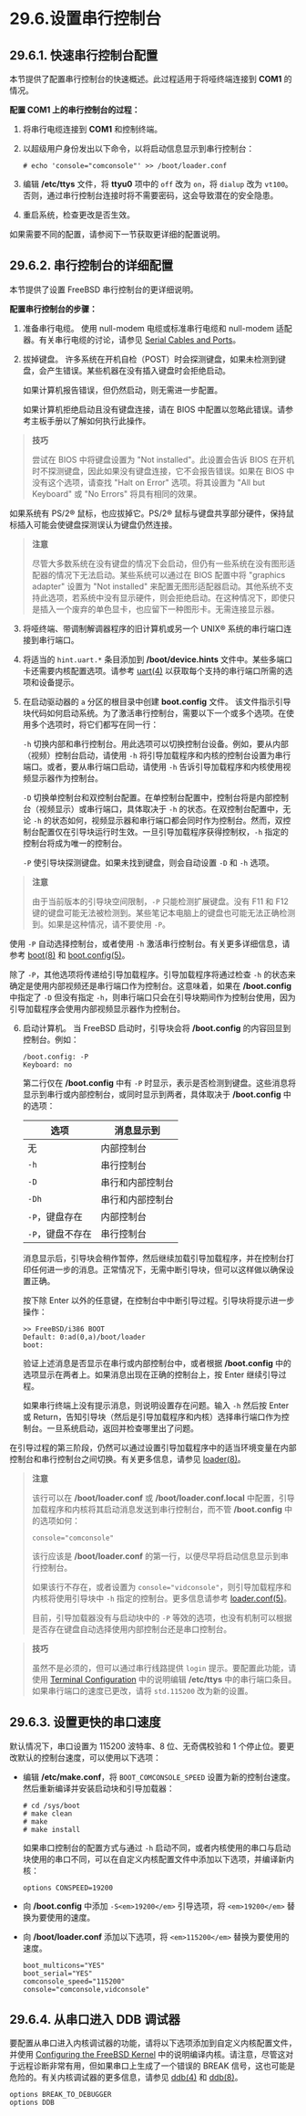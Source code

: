 # 29.6.设置串行控制台

## 29.6.1. 快速串行控制台配置

本节提供了配置串行控制台的快速概述。此过程适用于将哑终端连接到 **COM1** 的情况。

**配置 COM1 上的串行控制台的过程：**

1. 将串行电缆连接到 **COM1** 和控制终端。
2. 以超级用户身份发出以下命令，以将启动信息显示到串行控制台：

   ```
   # echo 'console="comconsole"' >> /boot/loader.conf
   ```
3. 编辑 **/etc/ttys** 文件，将 **ttyu0** 项中的 `off` 改为 `on`，将 `dialup` 改为 `vt100`。否则，通过串行控制台连接时将不需要密码，这会导致潜在的安全隐患。
4. 重启系统，检查更改是否生效。

如果需要不同的配置，请参阅下一节获取更详细的配置说明。

## 29.6.2. 串行控制台的详细配置

本节提供了设置 FreeBSD 串行控制台的更详细说明。

**配置串行控制台的步骤：**

1. 准备串行电缆。
   使用 null-modem 电缆或标准串行电缆和 null-modem 适配器。有关串行电缆的讨论，请参见 [Serial Cables and Ports](https://docs.freebsd.org/en/books/handbook/serialcomms/#term-cables-null)。

2. 拔掉键盘。
   许多系统在开机自检（POST）时会探测键盘，如果未检测到键盘，会产生错误。某些机器在没有插入键盘时会拒绝启动。

   如果计算机报告错误，但仍然启动，则无需进一步配置。

   如果计算机拒绝启动且没有键盘连接，请在 BIOS 中配置以忽略此错误。请参考主板手册以了解如何执行此操作。

>**技巧**
>
> 尝试在 BIOS 中将键盘设置为 "Not installed"。此设置会告诉 BIOS 在开机时不探测键盘，因此如果没有键盘连接，它不会报告错误。如果在 BIOS 中没有这个选项，请查找 "Halt on Error" 选项。将其设置为 "All but Keyboard" 或 "No Errors" 将具有相同的效果。

   如果系统有 PS/2® 鼠标，也应拔掉它。PS/2® 鼠标与键盘共享部分硬件，保持鼠标插入可能会使键盘探测误认为键盘仍然连接。

>**注意**
>
> 尽管大多数系统在没有键盘的情况下会启动，但仍有一些系统在没有图形适配器的情况下无法启动。某些系统可以通过在 BIOS 配置中将 "graphics adapter" 设置为 "Not installed" 来配置无图形适配器启动。其他系统不支持此选项，若系统中没有显示硬件，则会拒绝启动。在这种情况下，即使只是插入一个废弃的单色显卡，也应留下一种图形卡。无需连接显示器。 

3. 将哑终端、带调制解调器程序的旧计算机或另一个 UNIX® 系统的串行端口连接到串行端口。

4. 将适当的 `hint.uart.*` 条目添加到 **/boot/device.hints** 文件中。某些多端口卡还需要内核配置选项。请参考 [uart(4)](https://man.freebsd.org/cgi/man.cgi?query=uart&sektion=4&format=html) 以获取每个支持的串行端口所需的选项和设备提示。

5. 在启动驱动器的 `a` 分区的根目录中创建 **boot.config** 文件。
   该文件指示引导块代码如何启动系统。为了激活串行控制台，需要以下一个或多个选项。在使用多个选项时，将它们都写在同一行：

   `-h` 切换内部和串行控制台。用此选项可以切换控制台设备。例如，要从内部（视频）控制台启动，请使用 `-h` 将引导加载程序和内核的控制台设置为串行端口。或者，要从串行端口启动，请使用 `-h` 告诉引导加载程序和内核使用视频显示器作为控制台。

   `-D` 切换单控制台和双控制台配置。在单控制台配置中，控制台将是内部控制台（视频显示）或串行端口，具体取决于 `-h` 的状态。在双控制台配置中，无论 `-h` 的状态如何，视频显示器和串行端口都会同时作为控制台。然而，双控制台配置仅在引导块运行时生效。一旦引导加载程序获得控制权，`-h` 指定的控制台将成为唯一的控制台。

   `-P` 使引导块探测键盘。如果未找到键盘，则会自动设置 `-D` 和 `-h` 选项。

>**注意**
>
> 由于当前版本的引导块空间限制，`-P` 只能检测扩展键盘。没有 F11 和 F12 键的键盘可能无法被检测到。某些笔记本电脑上的键盘也可能无法正确检测到。如果是这种情况，请不要使用 `-P`。

   使用 `-P` 自动选择控制台，或者使用 `-h` 激活串行控制台。有关更多详细信息，请参考 [boot(8)](https://man.freebsd.org/cgi/man.cgi?query=boot&sektion=8&format=html) 和 [boot.config(5)](https://man.freebsd.org/cgi/man.cgi?query=boot.config&sektion=5&format=html)。

   除了 `-P`，其他选项将传递给引导加载程序。引导加载程序将通过检查 `-h` 的状态来确定是使用内部视频还是串行端口作为控制台。这意味着，如果在 **/boot.config** 中指定了 `-D` 但没有指定 `-h`，则串行端口只会在引导块期间作为控制台使用，因为引导加载程序会使用内部视频显示器作为控制台。

6. 启动计算机。
   当 FreeBSD 启动时，引导块会将 **/boot.config** 的内容回显到控制台。例如：

   ```
   /boot.config: -P
   Keyboard: no
   ```

   第二行仅在 **/boot.config** 中有 `-P` 时显示，表示是否检测到键盘。这些消息将显示到串行或内部控制台，或同时显示到两者，具体取决于 **/boot.config** 中的选项：

   | 选项                         | 消息显示到              |
   | ---------------------------- | ------------------------ |
   | 无                           | 内部控制台              |
   | `-h`                         | 串行控制台              |
   | `-D`                         | 串行和内部控制台        |
   | `-Dh`                        | 串行和内部控制台        |
   | `-P`，键盘存在               | 内部控制台              |
   | `-P`，键盘不存在             | 串行控制台              |

   消息显示后，引导块会稍作暂停，然后继续加载引导加载程序，并在控制台打印任何进一步的消息。正常情况下，无需中断引导块，但可以这样做以确保设置正确。

   按下除 Enter 以外的任意键，在控制台中中断引导过程。引导块将提示进一步操作：

   ```
   >> FreeBSD/i386 BOOT
   Default: 0:ad(0,a)/boot/loader
   boot:
   ```

   验证上述消息是否显示在串行或内部控制台中，或者根据 **/boot.config** 中的选项显示在两者上。如果消息出现在正确的控制台上，按 Enter 继续引导过程。

   如果串行终端上没有提示消息，则说明设置存在问题。输入 `-h` 然后按 Enter 或 Return，告知引导块（然后是引导加载程序和内核）选择串行端口作为控制台。一旦系统启动，返回并检查哪里出了问题。

在引导过程的第三阶段，仍然可以通过设置引导加载程序中的适当环境变量在内部控制台和串行控制台之间切换。有关更多信息，请参见 [loader(8)](https://man.freebsd.org/cgi/man.cgi?query=loader&sektion=8&format=html)。

>**注意**
>
>该行可以在 **/boot/loader.conf** 或 **/boot/loader.conf.local** 中配置，引导加载程序和内核将其启动消息发送到串行控制台，而不管 **/boot.config** 中的选项如何：
>
>```
>console="comconsole"
>```
>该行应该是 **/boot/loader.conf** 的第一行，以便尽早将启动信息显示到串行控制台。
>
>如果该行不存在，或者设置为 `console="vidconsole"`，则引导加载程序和内核将使用引导块中 `-h` 指定的控制台。更多信息请参考 [loader.conf(5)](https://man.freebsd.org/cgi/man.cgi?query=loader.conf&sektion=5&format=html)。
>
>目前，引导加载器没有与启动块中的 `-P` 等效的选项，也没有机制可以根据是否存在键盘自动选择使用内部控制台还是串口控制台。


>**技巧**
>
> 虽然不是必须的，但可以通过串行线路提供 `login` 提示。要配置此功能，请使用 [Terminal Configuration](https://docs.freebsd.org/en/books/handbook/serialcomms/#term-config) 中的说明编辑 **/etc/ttys** 中的串行端口条目。如果串行端口的速度已更改，请将 `std.115200` 改为新的设置。

## 29.6.3. 设置更快的串口速度

默认情况下，串口设置为 115200 波特率、8 位、无奇偶校验和 1 个停止位。要更改默认的控制台速度，可以使用以下选项：

* 编辑 **/etc/make.conf**，将 `BOOT_COMCONSOLE_SPEED` 设置为新的控制台速度。然后重新编译并安装启动块和引导加载器：

  ```
  # cd /sys/boot
  # make clean
  # make
  # make install
  ```

  如果串口控制台的配置方式与通过 `-h` 启动不同，或者内核使用的串口与启动块使用的串口不同，可以在自定义内核配置文件中添加以下选项，并编译新内核：

  ```
  options CONSPEED=19200
  ```

* 向 **/boot.config** 中添加 `-S<em>19200</em>` 引导选项，将 `<em>19200</em>` 替换为要使用的速度。

* 向 **/boot/loader.conf** 添加以下选项，将 `<em>115200</em>` 替换为要使用的速度。

  ```
  boot_multicons="YES"
  boot_serial="YES"
  comconsole_speed="115200"
  console="comconsole,vidconsole"
  ```

## 29.6.4. 从串口进入 DDB 调试器

要配置从串口进入内核调试器的功能，请将以下选项添加到自定义内核配置文件，并使用 [Configuring the FreeBSD Kernel](https://docs.freebsd.org/en/books/handbook/kernelconfig/#kernelconfig) 中的说明编译内核。请注意，尽管这对于远程诊断非常有用，但如果串口上生成了一个错误的 BREAK 信号，这也可能是危险的。有关内核调试器的更多信息，请参见 [ddb(4)](https://man.freebsd.org/cgi/man.cgi?query=ddb&sektion=4&format=html) 和 [ddb(8)](https://man.freebsd.org/cgi/man.cgi?query=ddb&sektion=8&format=html)。

```
options BREAK_TO_DEBUGGER
options DDB
```
